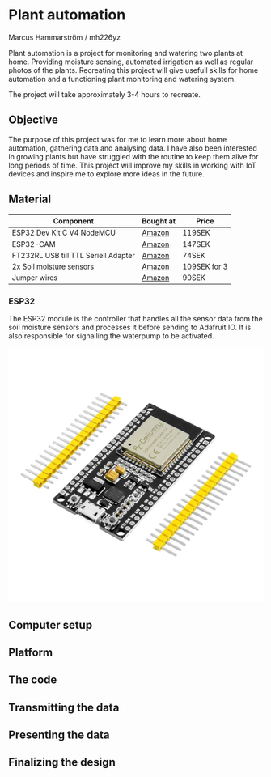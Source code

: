 # Plant automation

Marcus Hammarström / mh226yz

Plant automation is a project for monitoring and watering two plants at home. Providing moisture sensing, automated irrigation as well as regular photos of the plants. Recreating this project will give usefull skills for home automation and a functioning plant monitoring and watering system.

The project will take approximately 3-4 hours to recreate.

## Objective

The purpose of this project was for me to learn more about home automation, gathering data and analysing data. I have also been interested in growing plants but have struggled with the routine to keep them alive for long periods of time. This project will improve my skills in working with IoT devices and inspire me to explore more ideas in the future.

## Material

| Component | Bought at | Price |
| ------------- | ------------- | ------------- |
| ESP32 Dev Kit C V4 NodeMCU | [Amazon](https://www.amazon.se/AZDelivery-V4-Development-osoldered-Efterf%C3%B6ljarmodul/dp/B08BTS62L7/ref=sr_1_3?crid=3KC5YUYP4F0ZZ&dib=eyJ2IjoiMSJ9.TNKcIAfxqmm9xC5lJX-Zq9vog15DYbOLTf5Vhevs2ziLby2--QHKJEHlCarHz62JldxKeamabka_FPkAWXEXiOw8qtkEULH-W6jtCLeIxeWGkI41fFQDnG2g8lJEEoQkGLEAUgBLbLOxhbeOUqlMSsQ1lydTBIvAEZ_DTptMILTQ-0gyyArCDR70tN6NV37yxbTwVm2mVylHFfpTKjiVEKljiLDY1WsPE1jsP2am8mGvMOCCHMTKaYOiTrSO1mNx8E0cZt6JQVA_LvJDfohEnLUFcC-1LuHDpvYZ04gQoRk.0Rt2zEs5GJiBcWSTRMxMuNlH_9Prx69c8zJrawEP9V0&dib_tag=se&keywords=esp32%2Bnodemcu%2Baz-delivery&qid=1719564973&sprefix=esp32%2Bnodemcu%2Baz-deliver%2Caps%2C165&sr=8-3&th=1) | 119SEK |
| ESP32-CAM | [Amazon](https://www.amazon.se/ESP32-CAM-kameramodul-utvecklingskort-OV2640-OV7670/dp/B07WS3W52J/ref=sr_1_8?crid=9M6TCNEH1PDE&dib=eyJ2IjoiMSJ9.IUq3fecYMBqLQqtgIrLsAQN5FQk48qNhho0QUa9ueFvHIA4w4Cm6JY1tcAj9D47U-HHTf31PnlAP7CbTzHOg9qA6lnbQoOI8kySti6WeNUX6SErqF67VlLQ6k-PdffbA8OYVB3fGgfPbDs01IjGqTUxRxkLhu_tpueSc_YBB9tymxCshSRtyXdAH6ySbwu7C51gUAGG4GSJxgme8wd3KdWVzsABt_HcTh-hcAktQORA_tm0GoYWseieGt6GtOjC4xj-4-T8z5ICgztkpQJEizL5puicqXvwBblkrD6c4xiE.psHiWaLRVy-3-PO3KtJJgOb-B407Qq-zcC7r1FeBZFg&dib_tag=se&keywords=esp32+cam&qid=1719570410&sprefix=esp32+cam+%2Caps%2C144&sr=8-8) | 147SEK |
| FT232RL USB till TTL Seriell Adapter | [Amazon](https://www.amazon.se/dp/B01N9RZK6I?ref=ppx_yo2ov_dt_b_product_details&th=1) | 74SEK |
| 2x Soil moisture sensors | [Amazon](https://www.amazon.se/dp/B07V2BBVQR?ref=ppx_yo2ov_dt_b_product_details&th=1) | 109SEK for 3 |
| Jumper wires | [Amazon](https://www.amazon.se/dp/B01EV70C78?ref=ppx_yo2ov_dt_b_product_details&th=1) | 90SEK |

### ESP32

The ESP32 module is the controller that handles all the sensor data from the soil moisture sensors and processes it before sending to Adafruit IO. It is also responsible for signalling the waterpump to be activated. 

![Image](https://github.com/MarcusHammarstrom/1DT305---Project/blob/main/img/ESP32.jpg?raw=true)

## Computer setup

## Platform 

## The code

## Transmitting the data

## Presenting the data

## Finalizing the design